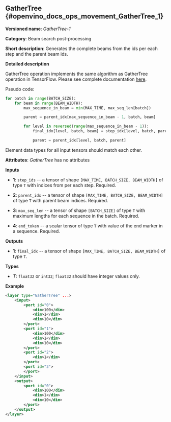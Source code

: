 ## GatherTree <a name="GatherTree"></a> {#openvino_docs_ops_movement_GatherTree_1}

**Versioned name**: *GatherTree-1*

**Category**: Beam search post-processing

**Short description**: Generates the complete beams from the ids per each step and the parent beam ids.

**Detailed description**

GatherTree operation implements the same algorithm as GatherTree operation in TensorFlow. Please see complete documentation [here](https://www.tensorflow.org/versions/r1.12/api_docs/python/tf/contrib/seq2seq/gather_tree?hl=en).

Pseudo code:

```python
for batch in range(BATCH_SIZE):
    for beam in range(BEAM_WIDTH):
        max_sequence_in_beam = min(MAX_TIME, max_seq_len[batch])

        parent = parent_idx[max_sequence_in_beam - 1, batch, beam]

        for level in reversed(range(max_sequence_in_beam - 1)):
            final_idx[level, batch, beam] = step_idx[level, batch, parent]

            parent = parent_idx[level, batch, parent]
```

Element data types for all input tensors should match each other.

**Attributes**: *GatherTree* has no attributes

**Inputs**

* **1**:  `step_ids` -- a tensor of shape `[MAX_TIME, BATCH_SIZE, BEAM_WIDTH]` of type `T` with indices from per each step. Required.

* **2**:  `parent_idx` -- a tensor of shape `[MAX_TIME, BATCH_SIZE, BEAM_WIDTH]` of type `T` with parent beam indices. Required.

* **3**:  `max_seq_len` -- a tensor of shape `[BATCH_SIZE]` of type `T` with maximum lengths for each sequence in the batch. Required.

* **4**:  `end_token` -- a scalar tensor of type `T` with value of the end marker in a sequence. Required.


**Outputs**

* **1**: `final_idx` -- a tensor of shape `[MAX_TIME, BATCH_SIZE, BEAM_WIDTH]` of type `T`.

**Types**

* *T*: `float32` or `int32`; `float32` should have integer values only.

**Example**

```xml
<layer type="GatherTree" ...>
    <input>
        <port id="0">
            <dim>100</dim>
            <dim>1</dim>
            <dim>10</dim>
        </port>
        <port id="1">
            <dim>100</dim>
            <dim>1</dim>
            <dim>10</dim>
        </port>
        <port id="2">
            <dim>1</dim>
        </port>
        <port id="3">
        </port>
    </input>
    <output>
        <port id="0">
            <dim>100</dim>
            <dim>1</dim>
            <dim>10</dim>
        </port>
    </output>
</layer>
```
